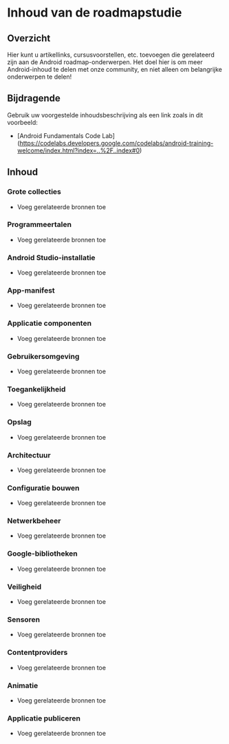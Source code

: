 # Inhoud van de roadmapstudie

## Overzicht

Hier kunt u artikellinks, cursusvoorstellen, etc. toevoegen die gerelateerd zijn aan de Android roadmap-onderwerpen. Het doel hier is om meer Android-inhoud te delen met onze community, en niet alleen om belangrijke onderwerpen te delen!

## Bijdragende
Gebruik uw voorgestelde inhoudsbeschrijving als een link zoals in dit voorbeeld:
* [Android Fundamentals Code Lab] (https://codelabs.developers.google.com/codelabs/android-training-welcome/index.html?index=..%2F..index#0)

## Inhoud
### Grote collecties
* Voeg gerelateerde bronnen toe



### Programmeertalen
* Voeg gerelateerde bronnen toe

### Android Studio-installatie
* Voeg gerelateerde bronnen toe
### App-manifest
* Voeg gerelateerde bronnen toe
### Applicatie componenten
* Voeg gerelateerde bronnen toe
### Gebruikersomgeving
* Voeg gerelateerde bronnen toe
### Toegankelijkheid
* Voeg gerelateerde bronnen toe
### Opslag
* Voeg gerelateerde bronnen toe
### Architectuur
* Voeg gerelateerde bronnen toe
### Configuratie bouwen
* Voeg gerelateerde bronnen toe
### Netwerkbeheer
* Voeg gerelateerde bronnen toe
### Google-bibliotheken
* Voeg gerelateerde bronnen toe
### Veiligheid
* Voeg gerelateerde bronnen toe
### Sensoren
* Voeg gerelateerde bronnen toe
### Contentproviders
* Voeg gerelateerde bronnen toe
### Animatie
* Voeg gerelateerde bronnen toe
### Applicatie publiceren
* Voeg gerelateerde bronnen toe
